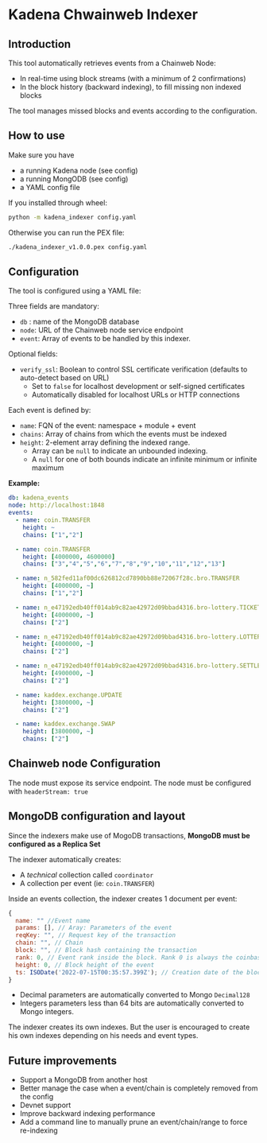 # Kadena Chwainweb Indexer

## Introduction

This tool automatically retrieves events from a Chainweb Node:
  - In real-time using block streams (with a minimum of 2 confirmations)
  - In the block history (backward indexing), to fill missing non indexed blocks

The tool manages missed blocks and events according to the configuration.

## How to use

Make sure you have
  - a running Kadena node (see config)
  - a running MongODB (see config)
  - a YAML config file

If you installed through wheel:
```sh
python -m kadena_indexer config.yaml
```

Otherwise you can run the PEX file:
```sh
./kadena_indexer_v1.0.0.pex config.yaml
```


## Configuration

The tool is configured using a YAML file:

Three fields are mandatory:

- `db` : name of the MongoDB database
- `node`: URL of the Chainweb node service endpoint
- `event`: Array of events to be handled by this indexer.

Optional fields:

- `verify_ssl`: Boolean to control SSL certificate verification (defaults to auto-detect based on URL)
  - Set to `false` for localhost development or self-signed certificates
  - Automatically disabled for localhost URLs or HTTP connections

Each event is defined by:
 - `name`: FQN of the event: namespace + module + event
 - `chains`: Array of chains from which the events must be indexed
 - `height`: 2-element array defining the indexed range.
    - Array can be `null` to indicate an unbounded indexing.
    - A `null` for one of both bounds indicate an infinite minimum or infinite maximum


**Example:**

```yaml
db: kadena_events
node: http://localhost:1848
events:
  - name: coin.TRANSFER
    height: ~
    chains: ["1","2"]

  - name: coin.TRANSFER
    height: [4000000, 4600000]
    chains: ["3","4","5","6","7","8","9","10","11","12","13"]

  - name: n_582fed11af00dc626812cd7890bb88e72067f28c.bro.TRANSFER
    height: [4000000, ~]
    chains: ["1","2"]

  - name: n_e47192edb40ff014ab9c82ae42972d09bbad4316.bro-lottery.TICKET-BOUGHT
    height: [4000000, ~]
    chains: ["2"]

  - name: n_e47192edb40ff014ab9c82ae42972d09bbad4316.bro-lottery.LOTTERY-ROUND
    height: [4000000, ~]
    chains: ["2"]

  - name: n_e47192edb40ff014ab9c82ae42972d09bbad4316.bro-lottery.SETTLED
    height: [4900000, ~]
    chains: ["2"]

  - name: kaddex.exchange.UPDATE
    height: [3800000, ~]
    chains: ["2"]

  - name: kaddex.exchange.SWAP
    height: [3800000, ~]
    chains: ["2"]
```

## Chainweb node Configuration

The node must expose its service endpoint.
The node must be configured with `headerStream: true`


## MongoDB configuration and layout

Since the indexers make use of MogoDB transactions, **MongoDB must be configured as a Replica Set**

The indexer automatically creates:
  - A *technical* collection called `coordinator`
  - A collection per event (ie: `coin.TRANSFER`)

Inside an events collection, the indexer creates 1 document per event:
```js
{
  name: "" //Event name
  params: [], // Aray: Parameters of the event
  reqKey: "", // Request key of the transaction
  chain: "", // Chain
  block: "", // Block hash containing the transaction
  rank: 0, // Event rank inside the block. Rank 0 is always the coinbase transfer event
  height: 0, // Block height of the event
  ts: ISODate('2022-07-15T00:35:57.399Z'); // Creation date of the block, differs from Pact data
}
```
- Decimal parameters are automatically converted to Mongo `Decimal128`
- Integers parameters less than 64 bits are automatically converted to Mongo integers.

The indexer creates its own indexes. But the user is encouraged to create his own indexes depending on his needs and event types.

## Future improvements

- Support a MongoDB from another host
- Better manage the case when a event/chain is completely removed from the config
- Devnet support
- Improve backward indexing performance
- Add a command line to manually prune an event/chain/range to force re-indexing
